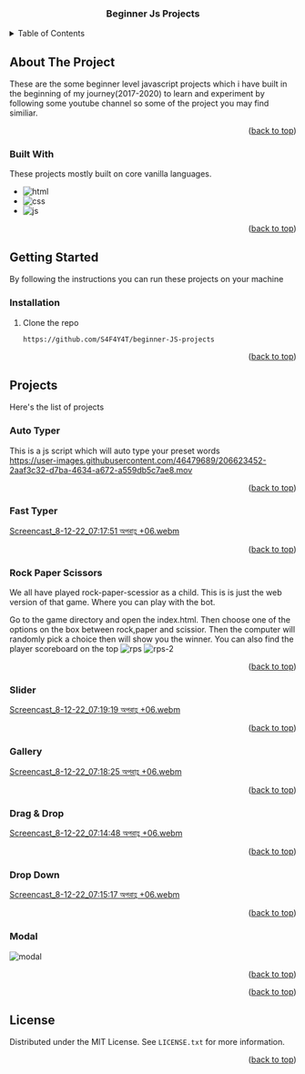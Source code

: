 <a name="readme-top"></a>

<div align="center">
  <h3 align="center">Beginner Js Projects</h3>
</div>

<!-- TABLE OF CONTENTS -->
<details>
  <summary>Table of Contents</summary>
  <ol>
    <li>
      <a href="#about-the-project">About The Project</a>
      <ul>
        <li><a href="#built-with">Built With</a></li>
      </ul>
    </li>
    <li>
      <a href="#getting-started">Getting Started</a>
      <ul>
        <li><a href="#installation">Installation</a></li>
      </ul>
    </li>
    <li>
      <a href="#projects">Projects</a>
      <ul>
        <li><a href="#auto-typer">Auto Typer</a></li>
        <li><a href="#fast-typer">Fast Typer</a></li>
        <li><a href="#rock-paper-scissors">Rock Paper Scissors</a></li>
        <li><a href="#slider">Slider</a></li>
        <li><a href="#gallery">Gallery</a></li>
        <li><a href="#drag-&-drop">Drag & Drop</a></li>
        <li><a href="#drop-down">Drop Down</a></li>
        <li><a href="#modal">Modal</a></li>
      </ul>
    </li>
    <li><a href="#license">License</a></li>
  </ol>
</details>

<!-- ABOUT THE PROJECT -->
## About The Project

These are the some beginner level javascript projects which i have built in the beginning of my journey(2017-2020) to learn and experiment by following some youtube channel so some of the project you may find similiar.

<p align="right">(<a href="#readme-top">back to top</a>)</p>

### Built With

These projects mostly built on core vanilla languages.

* ![html][html]
* ![css][css]
* ![js][js]

<p align="right">(<a href="#readme-top">back to top</a>)</p>

<!-- GETTING STARTED -->
## Getting Started

By following the instructions you can run these projects on your machine

### Installation

1. Clone the repo
   ```sh
   https://github.com/S4F4Y4T/beginner-JS-projects
   ```

<p align="right">(<a href="#readme-top">back to top</a>)</p>

<!-- Projects -->
## Projects

Here's the list of projects
  
### Auto Typer 

This is a js script which will auto type your preset words  
  https://user-images.githubusercontent.com/46479689/206623452-2aaf3c32-d7ba-4634-a672-a559db5c7ae8.mov
  
  <p align="right">(<a href="#readme-top">back to top</a>)</p>

### Fast Typer 
  [Screencast_8-12-22_07:17:51 অপরাহ্ণ +06.webm](https://user-images.githubusercontent.com/46479689/206564060-421be654-cf59-4198-bbb0-bae5e7806e83.webm)
  
  <p align="right">(<a href="#readme-top">back to top</a>)</p>

### Rock Paper Scissors 
We all have played rock-paper-scessior as a child. This is is just the web version of that game. Where you can play with the bot.

Go to the game directory and open the index.html. Then choose one of the options on the box between rock,paper and scissior. Then the computer will randomly pick a choice then will show you the winner. You can also find the player scoreboard on the top
![rps](https://user-images.githubusercontent.com/46479689/206564130-3115f115-22d7-4a1f-9d69-3931e9311ea9.png)
![rps-2](https://user-images.githubusercontent.com/46479689/206564145-f1ef3fd6-ea09-4229-b3ee-79709f6112b8.png)

<p align="right">(<a href="#readme-top">back to top</a>)</p>

### Slider 
  [Screencast_8-12-22_07:19:19 অপরাহ্ণ +06.webm](https://user-images.githubusercontent.com/46479689/206623630-f591a7b6-ee48-4588-917e-d4d9bc108dd6.webm)
  
  <p align="right">(<a href="#readme-top">back to top</a>)</p>


### Gallery 
  [Screencast_8-12-22_07:18:25 অপরাহ্ণ +06.webm](https://user-images.githubusercontent.com/46479689/206624603-7daaa0c0-082f-4e2e-b699-b5f62730e503.webm)
  
  <p align="right">(<a href="#readme-top">back to top</a>)</p>

### Drag & Drop 
[Screencast_8-12-22_07:14:48 অপরাহ্ণ +06.webm](https://user-images.githubusercontent.com/46479689/206564224-59989c4c-207b-4d0b-9555-c9e7a31b5085.webm)

<p align="right">(<a href="#readme-top">back to top</a>)</p>

### Drop Down 
[Screencast_8-12-22_07:15:17 অপরাহ্ণ +06.webm](https://user-images.githubusercontent.com/46479689/206564236-92e9102a-48d5-49bf-8939-62ff12171d5a.webm)

<p align="right">(<a href="#readme-top">back to top</a>)</p>

### Modal 
![modal](https://user-images.githubusercontent.com/46479689/206564310-2027e698-e896-49ce-91a8-67535208c192.png)

<p align="right">(<a href="#readme-top">back to top</a>)</p>

<p align="right">(<a href="#readme-top">back to top</a>)</p>

<!-- LICENSE -->
## License

Distributed under the MIT License. See `LICENSE.txt` for more information.

<p align="right">(<a href="#readme-top">back to top</a>)</p>

<!-- MARKDOWN LINKS & IMAGES -->
<!-- https://www.markdownguide.org/basic-syntax/#reference-style-links -->

[html]: https://img.shields.io/badge/html-html-orange
[css]: https://img.shields.io/badge/css-css-blue
[js]: https://img.shields.io/badge/js-js-yellow
[sass]: https://img.shields.io/badge/sass-sass-pink

